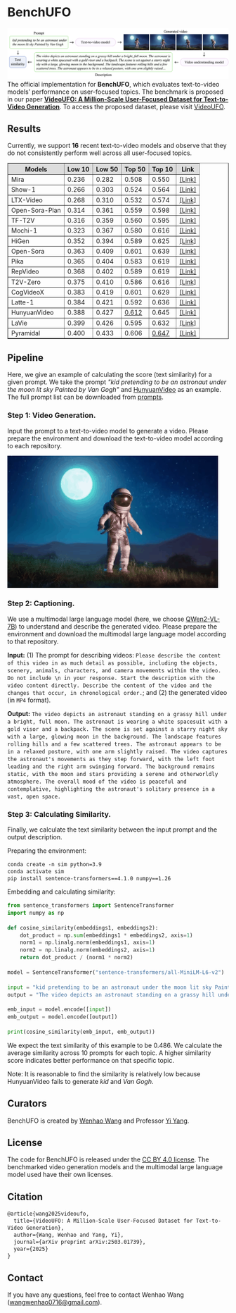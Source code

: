 # BenchUFO
![image](https://github.com/WangWenhao0716/BenchUFO/blob/main/bench.png)
The official implementation for **BenchUFO**, which evaluates text-to-video models’ performance on user-focused topics. The benchmark is proposed in our paper [**VideoUFO: A Million-Scale User-Focused Dataset
for Text-to-Video Generation**](https://arxiv.org/abs/2503.01739). To access the proposed dataset, please visit [VideoUFO](https://huggingface.co/datasets/WenhaoWang/VideoUFO).

## Results
Currently, we support **16** recent text-to-video models and observe that they do not consistently perform well across all user-focused topics.

<table align="center" border="1" cellspacing="0" cellpadding="6">
  <thead>
    <tr style="background-color: #dddddd; text-align: center;">
      <th>Models</th>
      <th>Low 10</th>
      <th>Low 50</th>
      <th>Top 50</th>
      <th>Top 10</th>
      <th>Link</th>
    </tr>
  </thead>
  <tbody>
    <tr>
      <td>Mira</td><td>0.236</td><td>0.282</td><td>0.508</td><td>0.550</td><td><a href="https://github.com/mira-space/Mira">[Link]</a></td>
    </tr>
    <tr>
      <td>Show-1</td><td>0.266</td><td>0.303</td><td>0.524</td><td>0.564</td><td><a href="https://github.com/showlab/Show-1">[Link]</a></td>
    </tr>
    <tr>
      <td>LTX-Video</td><td>0.268</td><td>0.310</td><td>0.532</td><td>0.574</td><td><a href="https://github.com/Lightricks/LTX-Video">[Link]</a></td>
    </tr>
    <tr>
      <td>Open-Sora-Plan</td><td>0.314</td><td>0.361</td><td>0.559</td><td>0.598</td><td><a href="https://github.com/PKU-YuanGroup/Open-Sora-Plan">[Link]</a></td>
    </tr>
    <tr>
      <td>TF-T2V</td><td>0.316</td><td>0.359</td><td>0.560</td><td>0.595</td><td><a href="https://github.com/ali-vilab/VGen">[Link]</a></td>
    </tr>
    <tr>
      <td>Mochi-1</td><td>0.323</td><td>0.367</td><td>0.580</td><td>0.616</td><td><a href="https://github.com/genmoai/mochi">[Link]</a></td>
    </tr>
    <tr>
      <td>HiGen</td><td>0.352</td><td>0.394</td><td>0.589</td><td>0.625</td><td><a href="https://github.com/ali-vilab/VGen">[Link]</a></td>
    </tr>
    <tr>
      <td>Open-Sora</td><td>0.363</td><td>0.409</td><td>0.601</td><td>0.639</td><td><a href="https://github.com/hpcaitech/Open-Sora">[Link]</a></td>
    </tr>
    <tr>
      <td>Pika</td><td>0.365</td><td>0.404</td><td>0.583</td><td>0.619</td><td><a href="https://pika.art/about">[Link]</a></td>
    </tr>
    <tr>
      <td>RepVideo</td><td>0.368</td><td>0.402</td><td>0.589</td><td>0.619</td><td><a href="https://github.com/Vchitect/RepVideo">[Link]</a></td>
    </tr>
    <tr>
      <td>T2V-Zero</td><td>0.375</td><td>0.410</td><td>0.586</td><td>0.616</td><td><a href="https://github.com/Picsart-AI-Research/Text2Video-Zero">[Link]</a></td>
    </tr>
    <tr>
      <td>CogVideoX</td><td>0.383</td><td>0.419</td><td>0.601</td><td>0.629</td><td><a href="https://github.com/THUDM/CogVideo">[Link]</a></td>
    </tr>
    <tr>
      <td>Latte-1</td><td>0.384</td><td>0.421</td><td>0.592</td><td>0.636</td><td><a href="https://github.com/Vchitect/Latte">[Link]</a></td>
    </tr>
    <tr>
      <td>HunyuanVideo</td><td>0.388</td><td>0.427</td><td><u>0.612</u></td><td>0.645</td><td><a href="https://github.com/Tencent/HunyuanVideo">[Link]</a></td>
    </tr>
    <tr>
      <td>LaVie</td><td>0.399</td><td>0.426</td><td>0.595</td><td>0.632</td><td><a href="https://github.com/Vchitect/LaVie">[Link]</a></td>
    </tr>
    <tr>
      <td>Pyramidal</td><td>0.400</td><td>0.433</td><td>0.606</td><td><u>0.647</u></td><td><a href="https://github.com/jy0205/Pyramid-Flow">[Link]</a></td>
    </tr>
  </tbody>
</table>

## Pipeline
Here, we give an example of calculating the score (text similarity) for a given prompt. We take the prompt *"kid pretending to be an astronaut under the moon lit sky Painted by Van Gogh"* and [HunyuanVideo](https://github.com/Tencent/HunyuanVideo) as an example. The full prompt list can be downloaded from [prompts]().

### Step 1: Video Generation.
Input the prompt to a text-to-video model to generate a video. Please prepare the environment and download the text-to-video model according to each repository.
 <td><img src="hunyuan.gif"> </td>

### Step 2: Captioning.
We use a multimodal large language model (here, we choose [QWen2-VL-7B](https://huggingface.co/Qwen/Qwen2-VL-7B-Instruct)) to understand and describe the generated video. Please prepare the environment and download the multimodal large language model according to that repository.

**Input:** (1) The prompt for describing videos: `Please describe the content of this video in as much detail as possible, including the objects, scenery, animals, characters, and camera movements within the video. Do not include \n in your response. Start the description with the video content directly. Describe the content of the video and the changes that occur, in chronological order.`; and (2) the generated video (in `MP4` format).

**Output:** `The video depicts an astronaut standing on a grassy hill under a bright, full moon. The astronaut is wearing a white spacesuit with a gold visor and a backpack. The scene is set against a starry night sky with a large, glowing moon in the background. The landscape features rolling hills and a few scattered trees. The astronaut appears to be in a relaxed posture, with one arm slightly raised. The video captures the astronaut's movements as they step forward, with the left foot leading and the right arm swinging forward. The background remains static, with the moon and stars providing a serene and otherworldly atmosphere. The overall mood of the video is peaceful and contemplative, highlighting the astronaut's solitary presence in a vast, open space.`

### Step 3: Calculating Similarity.
Finally, we calculate the text similarity between the input prompt and the output description.

Preparing the environment:
```
conda create -n sim python=3.9
conda activate sim
pip install sentence-transformers==4.1.0 numpy==1.26
```
Embedding and calculating similarity:
```python
from sentence_transformers import SentenceTransformer
import numpy as np

def cosine_similarity(embeddings1, embeddings2):
    dot_product = np.sum(embeddings1 * embeddings2, axis=1)
    norm1 = np.linalg.norm(embeddings1, axis=1)
    norm2 = np.linalg.norm(embeddings2, axis=1)
    return dot_product / (norm1 * norm2)

model = SentenceTransformer("sentence-transformers/all-MiniLM-L6-v2")

input = "kid pretending to be an astronaut under the moon lit sky Painted by Van Gogh"
output = "The video depicts an astronaut standing on a grassy hill under a bright, full moon. The astronaut is wearing a white spacesuit with a gold visor and a backpack. The scene is set against a starry night sky with a large, glowing moon in the background. The landscape features rolling hills and a few scattered trees. The astronaut appears to be in a relaxed posture, with one arm slightly raised. The video captures the astronaut's movements as they step forward, with the left foot leading and the right arm swinging forward. The background remains static, with the moon and stars providing a serene and otherworldly atmosphere. The overall mood of the video is peaceful and contemplative, highlighting the astronaut's solitary presence in a vast, open space."

emb_input = model.encode([input])
emb_output = model.encode([output])

print(cosine_similarity(emb_input, emb_output))
```
We expect the text similarity of this example to be 0.486. We calculate the average similarity across 10 prompts for each topic. A higher similarity score indicates better performance on that specific topic.

Note: It is reasonable to find the similarity is relatively low because HunyuanVideo fails to generate *kid* and *Van Gogh*.

## Curators
BenchUFO is created by [Wenhao Wang](https://wangwenhao0716.github.io/) and Professor [Yi Yang](https://scholar.google.com/citations?user=RMSuNFwAAAAJ&hl=zh-CN).

## License
The code for BenchUFO is released under the [CC BY 4.0 license](https://creativecommons.org/licenses/by/4.0/deed.en). The benchmarked video generation models and the multimodal large language model used have their own licenses. 

## Citation
```
@article{wang2025videoufo,
  title={VideoUFO: A Million-Scale User-Focused Dataset for Text-to-Video Generation},
  author={Wang, Wenhao and Yang, Yi},
  journal={arXiv preprint arXiv:2503.01739},
  year={2025}
}
```
## Contact
If you have any questions, feel free to contact Wenhao Wang (wangwenhao0716@gmail.com).
